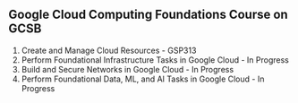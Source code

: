 
## Google Cloud Computing Foundations Course on GCSB

1. Create and Manage Cloud Resources - GSP313
2. Perform Foundational Infrastructure Tasks in Google Cloud - In Progress
3. Build and Secure Networks in Google Cloud - In Progress
4. Perform Foundational Data, ML, and AI Tasks in Google Cloud - In Progress
